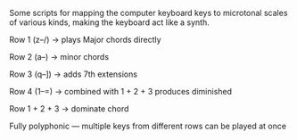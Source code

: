 Some scripts for mapping the computer keyboard keys to microtonal scales of various kinds, making the keyboard act like a synth.



Row 1 (z–/) → plays Major chords directly

Row 2 (a–\) → minor chords

Row 3 (q–]) → adds 7th extensions

Row 4 (1–=) → combined with 1 + 2 + 3 produces diminished 

Row 1 + 2 + 3 → dominate chord

Fully polyphonic — multiple keys from different rows can be played at once
